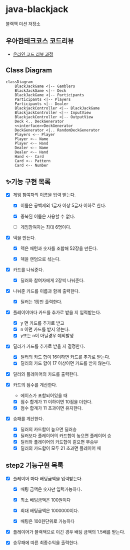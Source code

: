 # java-blackjack

블랙잭 미션 저장소

## 우아한테크코스 코드리뷰

- [온라인 코드 리뷰 과정](https://github.com/woowacourse/woowacourse-docs/blob/master/maincourse/README.md)

## Class Diagram

```mermaid
classDiagram
    BlackJackGame <|-- Gamblers
    BlackJackGame <|-- Deck
    BlackJackGame <|-- Participants
    Participants <|-- Players
    Participants <|-- Dealer
    BlackjackController <|-- BlackJackGame
    BlackjackController <|-- InputView
    BlackjackController <|-- OutputView
    Deck <.. DeckGenerator
    <<interface>>DeckGenerator
    DeckGenerator <|.. RandomDeckGenerator
    Players <-- Player
    Player <-- Name
    Player <-- Hand
    Dealer <-- Name
    Dealer <-- Hand
    Hand <-- Card
    Card <-- Pattern
    Card <-- Number
```

## ✨기능 구현 목록

- [x] 게임 참여자의 이름을 입력 받는다.
    - [x] 이름은 공백제외 1글자 이상 5글자 이하로 한다.
    - [x] 중복된 이름은 사용할 수 없다.
    - [ ] 게임참여자는 최대 6명이다.


- [x] 덱을 만든다.
    - [x] 덱은 패턴과 숫자를 조합해 52장을 만든다.
    - [x] 덱을 랜덤으로 섞는다.


- [x] 카드를 나눠준다.
    - [x] 딜러와 참여자에게 2장씩 나눠준다.


- [x] 나눠준 카드를 이름과 함께 출력한다.
    - [x] 딜러는 1장만 출력한다.


- [x] 플레이어마다 카드를 추가로 받을 지 입력받는다.
    - [x] y 면 카드를 추가로 받고
    - [x] n 이면 카드를 받지 않는다.
    - [x] y또는 n이 아닐경우 예외발생

- [x] 딜러가 카드를 추가로 받을 지 결정한다.
    - [x] 딜러의 카드 합이 16이하면 카드를 추가로 받는다.
    - [x] 딜러의 카드 합이 17 이상이면 카드를 받지 않는다.

- [x] 딜러와 플레이어의 카드를 출력한다.

- [x] 카드의 점수를 계산한다.
    - 에이스가 포함되어있을 때
    - [x] 점수 합계가 11 이하이면 10점을 더한다.
    - [x] 점수 합계가 11 초과이면 유지한다.

- [x] 승패를 계산한다.
    - [x] 딜러의 카드합이 높으면 딜러승
    - [x] 딜러보다 플레이어의 카드합이 높으면 플레이어 승
    - [x] 딜러와 플레이어의 카드합이 같으면 무승부
    - [x] 딜러의 카드합이 모두 21 초과면 플레이어 패

## step2 기능구현 목록

- [x] 플레이어 마다 배팅금액을 입력받는다.
    - [x] 배팅 금액은 숫자만 입력가능하다.
    - [x] 최소 배팅금액은 100원이다
    - [x] 최대 배팅금액은 1000000이다.
    - [x] 배팅은 100원단위로 가능하다


- [x] 플레이어가 블랙잭으로 이긴 경우 배팅 금액의 1.5배를 받는다.

- [x] 승무패에 따른 최종수익을 출력한다.
